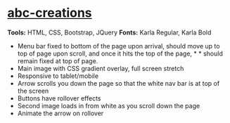 # [abc-creations](https://farsult.github.io/abc-creations/)

**Tools:** HTML, CSS, Bootstrap, JQuery 
**Fonts:** Karla Regular, Karla Bold

* Menu bar fixed to bottom of the page upon arrival, should move up to top of page upon scroll, and once it hits the top of the page, * * should remain fixed at top of page.
* Main image with CSS gradient overlay, full screen stretch
* Responsive to tablet/mobile
* Arrow scrolls you down the page so that the white nav bar is at top of the screen
* Buttons have rollover effects
* Second image loads in from white as you scroll down the page
* Animate the arrow on rollover
